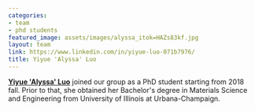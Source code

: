 ```yaml
---
categories:
- team
- phd students
featured_image: assets/images/alyssa_itok=HAZs83kf.jpg
layout: team
link: https://www.linkedin.com/in/yiyue-luo-071b7976/
title: Yiyue 'Alyssa' Luo
---
```


**[Yiyue 'Alyssa' Luo](https://www.linkedin.com/in/yiyue-luo-071b7976/)** joined our group as a PhD student starting from 2018 fall. Prior to that, she obtained her Bachelor's degree in Materials Science and Engineering from University of Illinois at Urbana-Champaign.
